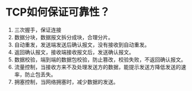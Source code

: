 # TCP如何保证可靠性？

1. 三次握手，保证连接
2. 数据分块，数据报文拆分成块，合理分片。
3. 自动重发，发送端发送后确认报文，没有接收到自动重发。
4. 返回确认报文，接收端接收报文后，发送确认报文。
5. 数据校验，端到端的数据包校验，防止篡改，校验失败，不返回确认报文。
6. 流量控制，当接收方来不及处理发送方的数据，能提示发送方降低发送的速率，防止包丢失。
7. 拥塞控制，当网络拥塞时，减少数据的发送。